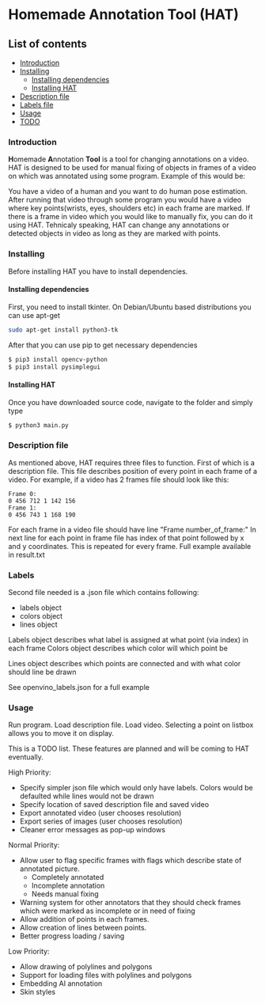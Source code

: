 # Homemade Annotation Tool (HAT)

## List of contents
 + [Introduction](#Introduction)
 + [Installing](#Installing)
   + [Installing dependencies](#Installing_dependencies)
   + [Installing HAT](#Installing_HAT)
 + [Description file](#Description)
 + [Labels file](#Labels)
 + [Usage](#Usage)
 + [TODO](#TODO)
 
 <a name="Introduction"></a>
 ### Introduction
 <b>H</b>omemade <b>A</b>nnotation <b>Tool</b> is a tool for changing annotations
 on a video. HAT is designed to be used for manual fixing of objects in frames of a video
 on which was annotated using some program.
 Example of this would be:
 
 You have a video of a human and you want to do human pose estimation. After running
 that video through some program you would have a video where key points(wrists, eyes,
 shoulders etc) in each frame are marked. If there is a frame in video which you would like to manually fix, you can do 
 it using HAT. Tehnicaly speaking, HAT can change any annotations or detected objects
 in video as long as they are marked with points.
 
 <a name="Installing"></a>
 ### Installing
 Before installing HAT you have to install dependencies. 
 
 <a name="Installing_dependencies"></a>
 #### Installing dependencies
 First, you need to install
 tkinter. On Debian/Ubuntu based distributions you can use apt-get
 ```bash
sudo apt-get install python3-tk
```
After that you can use pip to get necessary dependencies
```bash
$ pip3 install opencv-python
$ pip3 install pysimplegui 
```
<a name="Installing_HAT"></a>
#### Installing HAT
Once you have downloaded source code, navigate to the folder and simply
type
```bash
$ python3 main.py
``` 
<a name="Description"></a>
### Description file
As mentioned above, HAT requires three files to function. First of which
is a description file. This file describes position of every point in each frame
of a video. For example, if a video has 2 frames file should look like this:
```
Frame 0:
0 456 712 1 142 156
Frame 1:
0 456 743 1 168 190
```
For each frame in a video file should have line "Frame number_of_frame:"
In next line for each point in frame file has index of that point followed by x and y
coordinates. This is repeated for every frame. Full example available in result.txt

<a name="Labels_file"></a>
### Labels
Second file needed is a .json file which contains following:
 - labels object
 - colors object
 - lines object
 
Labels object describes what label is assigned at what point (via index) in 
each frame
Colors object describes which color will which point be

Lines object describes which points are connected and with what color should
line be drawn

See openvino_labels.json for a full example

<a name="Usage"></a>
### Usage
Run program. Load description file. Load video.
Selecting a point on listbox allows you to move it on display.  

<a name="TODO"></a>
This is a TODO list. These features are planned and will be coming
to HAT eventually.

High Priority:
 + Specify simpler json file which would only have labels. Colors
   would be defaulted while lines would not be drawn
 + Specify location of saved description file and saved video
 + Export annotated video (user chooses resolution)
 + Export series of images (user chooses resolution)
 + Cleaner error messages as pop-up windows

Normal Priority:
 + Allow user to flag specific frames with flags which describe state of annotated
   picture.
   + Completely annotated
   + Incomplete annotation
   + Needs manual fixing
 + Warning system for other annotators that they should check frames
   which were marked as incomplete or in need of fixing
 + Allow addition of points in each frames.
 + Allow creation of lines between points. 
 + Better progress loading / saving
 
Low Priority:
 + Allow drawing of polylines and polygons
 + Support for loading files with polylines and polygons
 + Embedding AI annotation
 + Skin styles
 
   